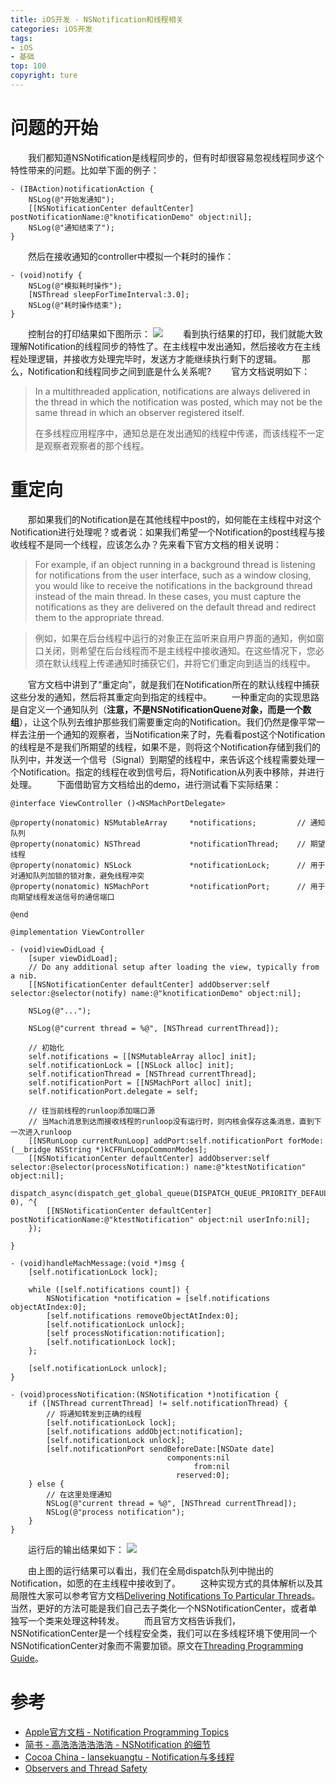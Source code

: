 ```yaml
---
title: iOS开发 - NSNotification和线程相关
categories: iOS开发
tags:
- iOS
- 基础
top: 100
copyright: ture
---
```


# 问题的开始
&emsp;&emsp;我们都知道NSNotification是线程同步的，但有时却很容易忽视线程同步这个特性带来的问题。比如举下面的例子：<!-- more -->
```
- (IBAction)notificationAction {
    NSLog(@"开始发通知");
    [[NSNotificationCenter defaultCenter] postNotificationName:@"knotificationDemo" object:nil];
    NSLog(@"通知结束了");
}
```
&emsp;&emsp;然后在接收通知的controller中模拟一个耗时的操作：
```
- (void)notify {
    NSLog(@"模拟耗时操作");
    [NSThread sleepForTimeInterval:3.0];
    NSLog(@"耗时操作结束");
}
```

&emsp;&emsp;控制台的打印结果如下图所示：
![](http://pic.cloverkim.com/006tNc79gy1fzoh957aghj30fi03ldgz.jpg)
&emsp;&emsp;看到执行结果的打印，我们就能大致理解Notification的线程同步的特性了。在主线程中发出通知，然后接收方在主线程处理逻辑，并接收方处理完毕时，发送方才能继续执行剩下的逻辑。
&emsp;&emsp;那么，Notification和线程同步之间到底是什么关系呢?
&emsp;&emsp;官方文档说明如下：
> In a multithreaded application, notifications are always delivered in the thread in which the notification was posted, which may not be the same thread in which an observer registered itself.
> 
> 在多线程应用程序中，通知总是在发出通知的线程中传递，而该线程不一定是观察者观察者的那个线程。

# 重定向
&emsp;&emsp;那如果我们的Notification是在其他线程中post的，如何能在主线程中对这个Notification进行处理呢？或者说：如果我们希望一个Notification的post线程与接收线程不是同一个线程，应该怎么办？先来看下官方文档的相关说明：
> For example, if an object running in a background thread is listening for notifications from the user interface, such as a window closing, you would like to receive the notifications in the background thread instead of the main thread. In these cases, you must capture the notifications as they are delivered on the default thread and redirect them to the appropriate thread.

> 例如，如果在后台线程中运行的对象正在监听来自用户界面的通知，例如窗口关闭，则希望在后台线程而不是主线程中接收通知。在这些情况下，您必须在默认线程上传递通知时捕获它们，并将它们重定向到适当的线程中。

&emsp;&emsp;官方文档中讲到了“重定向”，就是我们在Notification所在的默认线程中捕获这些分发的通知，然后将其重定向到指定的线程中。
&emsp;&emsp;一种重定向的实现思路是自定义一个通知队列（**注意，不是NSNotificationQuene对象，而是一个数组**），让这个队列去维护那些我们需要重定向的Notification。我们仍然是像平常一样去注册一个通知的观察者，当Notification来了时，先看看post这个Notification的线程是不是我们所期望的线程，如果不是，则将这个Notification存储到我们的队列中，并发送一个信号（Signal）到期望的线程中，来告诉这个线程需要处理一个Notification。指定的线程在收到信号后，将Notification从列表中移除，并进行处理。
&emsp;&emsp;下面借助官方文档给出的demo，进行测试看下实际结果：
```
@interface ViewController ()<NSMachPortDelegate>

@property(nonatomic) NSMutableArray     *notifications;         // 通知队列
@property(nonatomic) NSThread           *notificationThread;    // 期望线程
@property(nonatomic) NSLock             *notificationLock;      // 用于对通知队列加锁的锁对象，避免线程冲突
@property(nonatomic) NSMachPort         *notificationPort;      // 用于向期望线程发送信号的通信端口

@end

@implementation ViewController

- (void)viewDidLoad {
    [super viewDidLoad];
    // Do any additional setup after loading the view, typically from a nib.
    [[NSNotificationCenter defaultCenter] addObserver:self selector:@selector(notify) name:@"knotificationDemo" object:nil];
    
    NSLog(@"...");
    
    NSLog(@"current thread = %@", [NSThread currentThread]);
    
    // 初始化
    self.notifications = [[NSMutableArray alloc] init];
    self.notificationLock = [[NSLock alloc] init];
    self.notificationThread = [NSThread currentThread];
    self.notificationPort = [[NSMachPort alloc] init];
    self.notificationPort.delegate = self;
    
    // 往当前线程的runloop添加端口源
    // 当Mach消息到达而接收线程的runloop没有运行时，则内核会保存这条消息，直到下一次进入runloop
    [[NSRunLoop currentRunLoop] addPort:self.notificationPort forMode:(__bridge NSString *)kCFRunLoopCommonModes];
    [[NSNotificationCenter defaultCenter] addObserver:self selector:@selector(processNotification:) name:@"ktestNotification" object:nil];
    dispatch_async(dispatch_get_global_queue(DISPATCH_QUEUE_PRIORITY_DEFAULT, 0), ^{
        [[NSNotificationCenter defaultCenter] postNotificationName:@"ktestNotification" object:nil userInfo:nil];
    });
    
}

- (void)handleMachMessage:(void *)msg {
    [self.notificationLock lock];
    
    while ([self.notifications count]) {
        NSNotification *notification = [self.notifications objectAtIndex:0];
        [self.notifications removeObjectAtIndex:0];
        [self.notificationLock unlock];
        [self processNotification:notification];
        [self.notificationLock lock];
    };
    
    [self.notificationLock unlock];
}

- (void)processNotification:(NSNotification *)notification {
    if ([NSThread currentThread] != self.notificationThread) {
        // 将通知转发到正确的线程
        [self.notificationLock lock];
        [self.notifications addObject:notification];
        [self.notificationLock unlock];
        [self.notificationPort sendBeforeDate:[NSDate date]
                                   components:nil
                                         from:nil
                                     reserved:0];
    } else {
        // 在这里处理通知
        NSLog(@"current thread = %@", [NSThread currentThread]);
        NSLog(@"process notification");
    }
}
```

&emsp;&emsp;运行后的输出结果如下：
![](http://pic.cloverkim.com/006tNc79gy1fzop4fxlmwj30ip03sjsk.jpg)

&emsp;&emsp;由上图的运行结果可以看出，我们在全局dispatch队列中抛出的Notification，如愿的在主线程中接收到了。
&emsp;&emsp;这种实现方式的具体解析以及其局限性大家可以参考官方文档[Delivering Notifications To Particular Threads](https://developer.apple.com/library/archive/documentation/Cocoa/Conceptual/Notifications/Articles/Threading.html#//apple_ref/doc/uid/20001289-CEGJFDFG)。当然，更好的方法可能是我们自己去子类化一个NSNotificationCenter，或者单独写一个类来处理这种转发。
&emsp;&emsp;而且官方文档告诉我们，NSNotificationCenter是一个线程安全类，我们可以在多线程环境下使用同一个NSNotificationCenter对象而不需要加锁。原文在[Threading Programming Guide](https://developer.apple.com/library/archive/documentation/Cocoa/Conceptual/Multithreading/ThreadSafetySummary/ThreadSafetySummary.html)。

# 参考
- [Apple官方文档 - Notification Programming Topics](https://developer.apple.com/library/archive/documentation/Cocoa/Conceptual/Notifications/Articles/Notifications.html)
- [简书 - 高浩浩浩浩浩浩 - NSNotification 的细节](https://www.jianshu.com/p/4f47a8f07f0e)
- [Cocoa China - lansekuangtu - Notification与多线程](http://www.cocoachina.com/ios/20150316/11335.html)
- [Observers and Thread Safety](http://inessential.com/2013/12/20/observers_and_thread_safety)